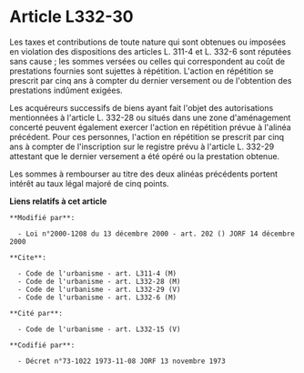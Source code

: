 # Article L332-30

Les taxes et contributions de toute nature qui sont obtenues ou imposées en violation des dispositions des articles L. 311-4
et L. 332-6 sont réputées sans cause ; les sommes versées ou celles qui correspondent au coût de prestations fournies sont
sujettes à répétition. L'action en répétition se prescrit par cinq ans à compter du dernier versement ou de l'obtention des
prestations indûment exigées.

Les acquéreurs successifs de biens ayant fait l'objet des autorisations mentionnées à l'article L. 332-28 ou situés dans une
zone d'aménagement concerté peuvent également exercer l'action en répétition prévue à l'alinéa précédent. Pour ces personnes,
l'action en répétition se prescrit par cinq ans à compter de l'inscription sur le registre prévu à l'article L. 332-29
attestant que le dernier versement a été opéré ou la prestation obtenue.

Les sommes à rembourser au titre des deux alinéas précédents portent intérêt au taux légal majoré de cinq points.

**Liens relatifs à cet article**

	**Modifié par**:

	  - Loi n°2000-1208 du 13 décembre 2000 - art. 202 () JORF 14 décembre 2000

	**Cite**:

	  - Code de l'urbanisme - art. L311-4 (M)
	  - Code de l'urbanisme - art. L332-28 (M)
	  - Code de l'urbanisme - art. L332-29 (V)
	  - Code de l'urbanisme - art. L332-6 (M)

	**Cité par**:

	  - Code de l'urbanisme - art. L332-15 (V)

	**Codifié par**:

	  - Décret n°73-1022 1973-11-08 JORF 13 novembre 1973
